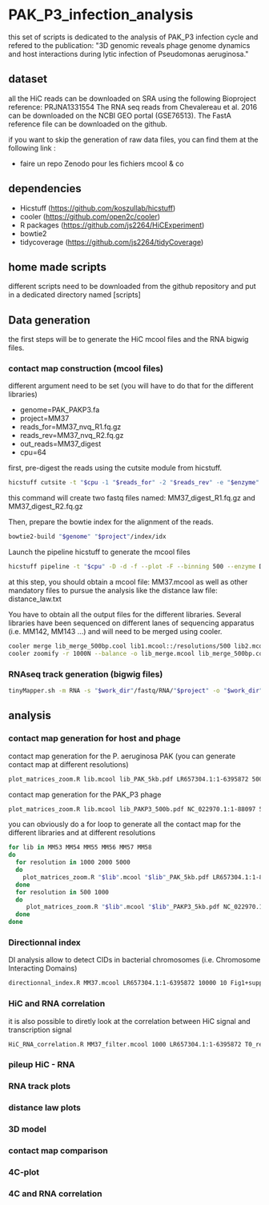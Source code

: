 # PAK_P3_infection_analysis

this set of scripts is dedicated to the analysis of PAK_P3 infection cycle and refered to the publication:
"3D genomic reveals phage genome dynamics and host interactions during lytic infection of Pseudomonas aeruginosa."

## dataset

all the HiC reads can be downloaded on SRA using the following Bioproject reference: PRJNA1331554
The RNA seq reads from Chevalereau et al. 2016 can be downloaded on the NCBI GEO portal (GSE76513).
The FastA reference file can be downloaded on the github.

if you want to skip the generation of raw data files, you can find them at the following link : 
- faire un repo Zenodo pour les fichiers mcool & co

## dependencies

- Hicstuff (https://github.com/koszullab/hicstuff)
- cooler (https://github.com/open2c/cooler)
- R packages (https://github.com/js2264/HiCExperiment)
- bowtie2
- tidycoverage (https://github.com/js2264/tidyCoverage)

## home made scripts

different scripts need to be downloaded from the github repository and put in a dedicated directory named [scripts]

## Data generation

the first steps will be to generate the HiC mcool files and the RNA bigwig files.

### contact map construction (mcool files)

different argument need to be set (you will have to do that for the different libraries)

- genome=PAK_PAKP3.fa
- project=MM37
- reads_for=MM37_nvq_R1.fq.gz
- reads_rev=MM37_nvq_R2.fq.gz
- out_reads=MM37_digest
- cpu=64

first, pre-digest the reads using the cutsite module from hicstuff.

```sh
hicstuff cutsite -t "$cpu -1 "$reads_for" -2 "$reads_rev" -e "$enzyme" -p "$out_reads"
```
this command will create two fastq files named: MM37_digest_R1.fq.gz and MM37_digest_R2.fq.gz

Then, prepare the bowtie index for the alignment of the reads.

```sh
bowtie2-build "$genome" "$project"/index/idx
```
Launch the pipeline hicstuff to generate the mcool files 

```sh
hicstuff pipeline -t "$cpu" -D -d -f --plot -F --binning 500 --enzyme DpnII,HinfI -o "$project" -g "$project"/index/idx	"$out_reads"_R1.fq.gz "$out_reads"_R2.fq.gz
```
at this step, you should obtain a mcool file: MM37.mcool as well as other mandatory files to pursue the analysis like the distance law file: distance_law.txt

You have to obtain all the output files for the different libraries.
Several libraries have been sequenced on different lanes of sequencing apparatus (i.e. MM142, MM143 ...) and will need to be merged using cooler.

```sh
cooler merge lib_merge_500bp.cool lib1.mcool::/resolutions/500 lib2.mcool::/resolutions/500 lib3.mcool::/resolutions/500
cooler zoomify -r 1000N --balance -o lib_merge.mcool lib_merge_500bp.cool
```

### RNAseq track generation (bigwig files)

```sh
tinyMapper.sh -m RNA -s "$work_dir"/fastq/RNA/"$project" -o "$work_dir"/RNA_track/"$project" -g "$work_dir"/fasta/deinoc_V2	--threads 24
```

## analysis

### contact map generation for host and phage

contact map generation for the P. aeruginosa PAK (you can generate contact map at different resolutions)

```sh
plot_matrices_zoom.R lib.mcool lib_PAK_5kb.pdf LR657304.1:1-6395872 5000 
```

contact map generation for the PAK_P3 phage 

```sh
plot_matrices_zoom.R lib.mcool lib_PAKP3_500b.pdf NC_022970.1:1-88097 500 
```

you can obviously do a for loop to generate all the contact map for the different libraries and at different resolutions

```sh
for lib in MM53 MM54 MM55 MM56 MM57 MM58
do
  for resolution in 1000 2000 5000
  do
    plot_matrices_zoom.R "$lib".mcool "$lib"_PAK_5kb.pdf LR657304.1:1-88097 "$resolution"
  done
  for resolution in 500 1000
  do
     plot_matrices_zoom.R "$lib".mcool "$lib"_PAKP3_5kb.pdf NC_022970.13:1-88097 "$resolution"
  done
done
```


### Directionnal index

DI analysis allow to detect CIDs in bacterial chromosomes (i.e. Chromosome Interacting Domains)

```sh
directionnal_index.R MM37.mcool LR657304.1:1-6395872 10000 10 Fig1+supp/CID_MM37.pdf 
```
### HiC and RNA correlation

it is also possible to diretly look at the correlation between HiC signal and transcription signal

```sh
HiC_RNA_correlation.R MM37_filter.mcool 1000 LR657304.1:1-6395872 T0_rep1_unstranded.bw 1000 MM37_HiC_RNA_correlation.pdf
```



### pileup HiC - RNA

### RNA track plots


### distance law plots




### 3D model

### contact map comparison

### 4C-plot

### 4C and RNA correlation








